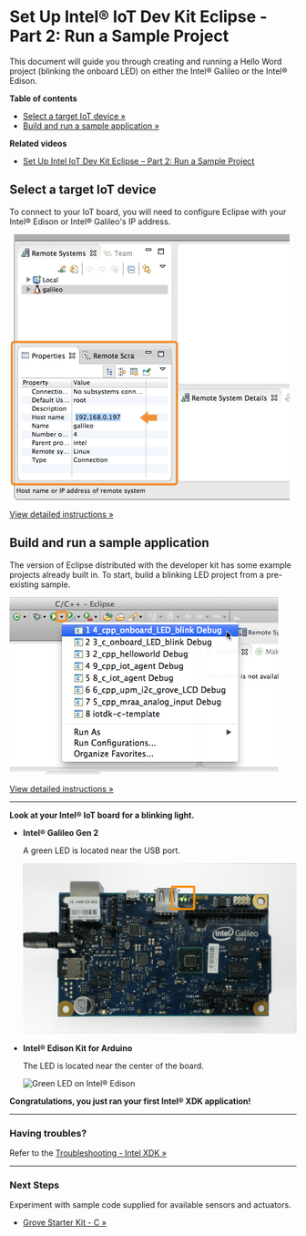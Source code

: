 # Set Up Intel® IoT Dev Kit Eclipse - Part 2: Run a Sample Project

This document will guide you through creating and running a Hello Word project (blinking the onboard LED) on either the Intel® Galileo or the Intel® Edison.

**Table of contents**

* [Select a target IoT device »](#select-a-target-iot-device)
* [Build and run a sample application »](#build-and-run-a-sample-application)


**Related videos**

* [Set Up Intel IoT Dev Kit Eclipse – Part 2: Run a Sample Project](https://software.intel.com/en-us/videos/set-up-intel-iot-dev-kit-eclipse-part-2-run-a-sample-project)


## Select a target IoT device

To connect to your IoT board, you will need to configure Eclipse with your Intel® Edison or Intel® Galileo's IP address.

![Editing "Host name" in the "Properties" panel](images/eclipse-properties-host_name.png)

[View detailed instructions »](details-select_target_device.md)


## Build and run a sample application

The version of Eclipse distributed with the developer kit has some example projects already built in. To start, build a blinking LED project from a pre-existing sample.

![Select "debug" verison of project to run](images/eclipse-run_debug_project.png)

[View detailed instructions »](details-build.md)

---

**Look at your Intel® IoT board for a blinking light.**

* **Intel® Galileo Gen 2**
  
  A green LED is located near the USB port.
  
  ![Green LED on Intel® Galileo Gen 2](/assembly/galileo_gen_2/images/on_board_led.png)

* **Intel® Edison Kit for Arduino**
  
  The LED is located near the center of the board.

  ![Green LED on Intel® Edison](/assembly/arduino_expansion_board/images/on_board_led.png)

**Congratulations, you just ran your first Intel® XDK application!**

---

### Having troubles?

Refer to the [Troubleshooting - Intel XDK »](troubleshooting.md)

---

### Next Steps

Experiment with sample code supplied for available sensors and actuators.

* [Grove Starter Kit - C »](/sensor_examples-c/grove_starter_kit.md)
